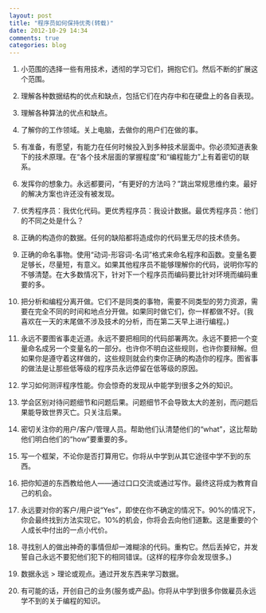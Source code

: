 ```yaml
---
layout: post
title: "程序员如何保持优秀(转载)"
date: 2012-10-29 14:34
comments: true
categories: blog
---
```

1. 小范围的选择一些有用技术，透彻的学习它们，拥抱它们。然后不断的扩展这个范围。

2. 理解各种数据结构的优点和缺点，包括它们在内存中和在硬盘上的各自表现。

3. 理解各种算法的优点和缺点。

4. 了解你的工作领域。关上电脑，去做你的用户们在做的事。

5. 有准备，有愿望，有能力在任何时候投入到多种技术层面中。你必须知道表象下的技术原理。在“各个技术层面的掌握程度”和“编程能力”上有着密切的联系。

6. 发挥你的想象力。永远都要问，“有更好的方法吗？”跳出常规思维约束。最好的解决方案也许还没有被发现。

7. 优秀程序员：我优化代码。更优秀程序员：我设计数据。最优秀程序员：他们的不同之处是什么？

8. 正确的构造你的数据。任何的缺陷都将造成你的代码里无尽的技术债务。

9. 正确的命名事物。使用“动词-形容词-名词”格式来命名程序和函数。变量名要足够长，尽量短，有意义。如果其他程序员不能够理解你的代码，说明你写的不够清楚。在大多数情况下，针对下一个程序员而编码要比针对环境而编码重要的多。

10. 把分析和编程分离开做。它们不是同类的事物，需要不同类型的劳力资源，需要在完全不同的时间和地点分开做。如果同时做它们，你一样都做不好。(我喜欢在一天的末尾做不涉及技术的分析，而在第二天早上进行编程。)

11. 永远不要图省事走近道。永远不要把相同的代码部署两次。永远不要把一个变量命名成另一个变量名的一部分。也许你不明白这些规则，也许你要辩解。但如果你是遵守着这样做的，这些规则就会约束你正确的构造你的程序。图省事的做法是让那些低等级的程序员永远停留在低等级的原因。

12. 学习如何测评程序性能。你会惊奇的发现从中能学到很多之外的知识。

13. 学会区别对待问题细节和问题后果。问题细节不会导致太大的差别，而问题后果能导致世界灭亡。只关注后果。

14. 密切关注你的用户/客户/管理人员。帮助他们认清楚他们的“what”，这比帮助他们明白他们的“how”要重要的多。

15. 写一个框架，不论你是否打算用它。你将从中学到从其它途径中学不到的东西。

16. 把你知道的东西教给他人——通过口口交流或通过写作。最终这将成为教育自己的机会。

17. 永远要对你的客户/用户说“Yes”，即使在你不确定的情况下。90%的情况下，你会最终找到方法实现它。10%的机会，你将会去向他们道歉。这是重要的个人成长中付出的一点小代价。

18. 寻找别人的做出神奇的事情但却一滩糊涂的代码。重构它。然后丢掉它，并发誓自己永远不要犯他们犯下的相同错误。(这样的程序你会发现很多。)

19. 数据永远 > 理论或观点。通过开发东西来学习数据。

20. 有可能的话，开创自己的业务(服务或产品)。你将从中学到很多你做雇员永远学不到的关于编程的知识。

